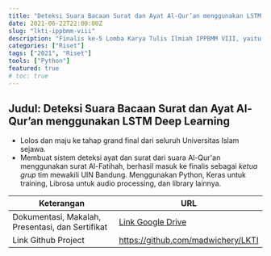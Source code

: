 ```yaml
---
title: "Deteksi Suara Bacaan Surat dan Ayat Al-Qur’an menggunakan LSTM Deep Learning"
date: 2021-06-22T22:00:00Z
slug: "lkti-ippbmm-viii"
description: "Finalis ke-5 Lomba Karya Tulis Ilmiah IPPBMM VIII, yaitu: Membuat Sistem Deteksi Ayat dan Surat dari Suara Al-Qur'an"
categories: ["Riset"]
tags: ["2021", "Riset"]
tools: ["Python"]
featured: true
# toc: true
---
```



## Judul:  **Deteksi Suara Bacaan Surat dan Ayat Al-Qur’an menggunakan LSTM Deep Learning**
- Lolos dan maju ke tahap grand final dari seluruh Universitas Islam sejawa.
- Membuat sistem deteksi ayat dan surat dari suara Al-Qur'an menggunakan surat Al-Fatihah, berhasil masuk ke finalis sebagai *ketua grup* tim mewakili UIN Bandung. Menggunakan Python, Keras untuk training, Librosa untuk audio processing, dan library lainnya.


| Keterangan                                     | URL                                                                                                       |
| ---------------------------------------------- | --------------------------------------------------------------------------------------------------------- |
| Dokumentasi, Makalah, Presentasi, dan Sertifikat | [Link Google Drive](https://drive.google.com/drive/folders/12NFnnkj-GVyiqPm3lv1xM6pb_W8qVa_z?usp=sharing) |
| Link Github Project                            | https://github.com/madwichery/LKTI                                                                                                          | 
